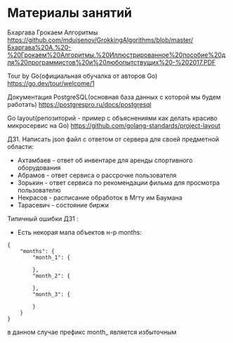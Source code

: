 # Материалы занятий
Бхаргава Грокаем Алгоритмы https://github.com/mduisenov/GrokkingAlgorithms/blob/master/Бхаргава%20А.%20-%20Грокаем%20Алгоритмы.%20Иллюстрированное%20пособие%20для%20программистов%20и%20любопытствущих%20-%202017.PDF

Tour by Go(официальная обучалка от авторов Go) https://go.dev/tour/welcome/1

Документация PostgreSQL(основная база данных с которой мы будем работать) https://postgrespro.ru/docs/postgresql

Go layout(репозиторий - пример с объяснениями как делать красиво микросервис на Go) https://github.com/golang-standards/project-layout

ДЗ1. Написать json файл с ответом от сервера для своей предметной области:
- Ахтамбаев - ответ об инвентаре для аренды спортивного оборудования 
- Абрамов - ответ сервиса о рассрочке пользователя
- Зорькин - ответ сервиса по рекомендации фильма для просмотра пользователю 
- Некрасов - расписание обработок в Мгту им Баумана
- Тарасевич - состояние биржи

Типичный ошибки ДЗ1 :
- Есть некорая мапа объектов н-р months: 
```
{
    "months": {
        "month_1": {

        },
        "month_2": {

        },
        "month_3": {

        }
    }
}
```
в данном случае префикс month_ является избыточным 
